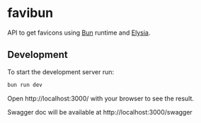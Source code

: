 # favibun

API to get favicons using [Bun](https://bun.sh/) runtime and [Elysia](https://elysiajs.com/).

## Development

To start the development server run:

```bash
bun run dev
```

Open http://localhost:3000/ with your browser to see the result.

Swagger doc will be available at http://localhost:3000/swagger
